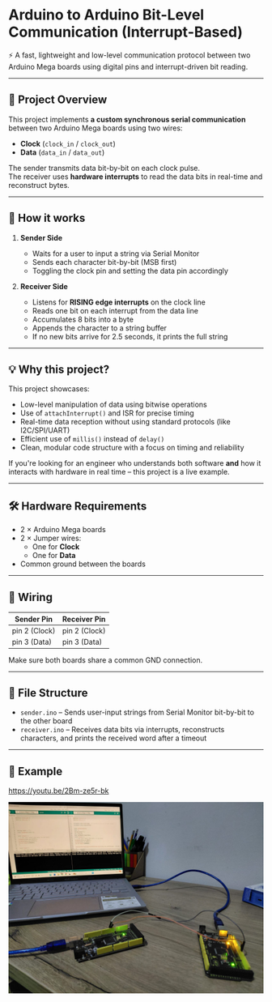# Arduino to Arduino Bit-Level Communication (Interrupt-Based)

⚡ A fast, lightweight and low-level communication protocol between two Arduino Mega boards using digital pins and interrupt-driven bit reading.

---

## 🔧 Project Overview

This project implements **a custom synchronous serial communication** between two Arduino Mega boards using two wires:

- **Clock** (`clock_in` / `clock_out`)
- **Data** (`data_in` / `data_out`)

The sender transmits data bit-by-bit on each clock pulse.  
The receiver uses **hardware interrupts** to read the data bits in real-time and reconstruct bytes.

---

## 🧠 How it works

1. **Sender Side**
   - Waits for a user to input a string via Serial Monitor
   - Sends each character bit-by-bit (MSB first)
   - Toggling the clock pin and setting the data pin accordingly

2. **Receiver Side**
   - Listens for **RISING edge interrupts** on the clock line
   - Reads one bit on each interrupt from the data line
   - Accumulates 8 bits into a byte
   - Appends the character to a string buffer
   - If no new bits arrive for 2.5 seconds, it prints the full string

---

## 💡 Why this project?

This project showcases:
- Low-level manipulation of data using bitwise operations
- Use of `attachInterrupt()` and ISR for precise timing
- Real-time data reception without using standard protocols (like I2C/SPI/UART)
- Efficient use of `millis()` instead of `delay()`
- Clean, modular code structure with a focus on timing and reliability

If you're looking for an engineer who understands both software **and** how it interacts with hardware in real time – this project is a live example.

---

## 🛠️ Hardware Requirements

- 2 × Arduino Mega boards
- 2 × Jumper wires:
  - One for **Clock**
  - One for **Data**
- Common ground between the boards

---

## 🔌 Wiring

| Sender Pin | Receiver Pin |
|------------|--------------|
| pin 2 (Clock) | pin 2 (Clock) |
| pin 3 (Data)  | pin 3 (Data)  |

Make sure both boards share a common GND connection.

---

## 📂 File Structure

- `sender.ino` – Sends user-input strings from Serial Monitor bit-by-bit to the other board
- `receiver.ino` – Receives data bits via interrupts, reconstructs characters, and prints the received word after a timeout

---



## 🧪 Example

https://youtu.be/2Bm-ze5r-bk

![Description of the image](picture.jpg)


